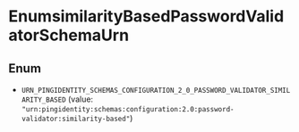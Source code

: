 

# EnumsimilarityBasedPasswordValidatorSchemaUrn

## Enum


* `URN_PINGIDENTITY_SCHEMAS_CONFIGURATION_2_0_PASSWORD_VALIDATOR_SIMILARITY_BASED` (value: `"urn:pingidentity:schemas:configuration:2.0:password-validator:similarity-based"`)



